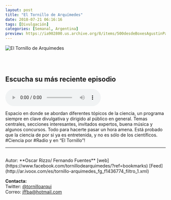 ```yaml
---
layout: post
title: "El Tornillo de Arquímedes"
date: 2018-07-21 06:16:16
tags: [Divulgación]
categories: [Semanal, Argentina]
preview: https://ia902800.us.archive.org/8/items/500desdeBoxesAgustinPalmeiro/300-TornilloArquimedes.jpg
---
```


![El Tornillo de Arquímedes](https://ia902800.us.archive.org/8/items/500desdeBoxesAgustinPalmeiro/500-TornilloArquimedes.jpg)

<br/>
<br/>

## Escucha su más reciente episodio

<!--reproductor-feed=http://ar.ivoox.com/es/tornillo-arquimedes_fg_f1436774_filtro_1.xml-->
<!--reproductor-start-->
<audio id="audio" preload="auto" controls="" src="http://ar.ivoox.com/es/tornillo-arquimedes-12-12-2018_mf_30806003_feed_1.mp3"></audio>
<!--reproductor-end-->

Espacio en donde se abordan diferentes tópicos de la ciencia, un programa siempre en clave divulgativa y dirigido al público en general. Temas centrales, secciones interesantes, invitados expertos, buena música y algunos concursos. Todo para hacerte pasar un hora amena. Está probado que la ciencia de por si ya es entretenida, y no es sólo de los científicos. #Ciencia por #Radio y en “El Tornillo”!

_ _ _

<br>
Autor: **Oscar Rizzo/ Fernando Fuentes**  
[web](https://www.facebook.com/tornillodearquimedes/?ref=bookmarks)  
[Feed](http://ar.ivoox.com/es/tornillo-arquimedes_fg_f1436774_filtro_1.xml)  



**Contacta:**  
Twitter: [@tornilloarqui](https://twitter.com/tornilloarqui)  
Correo: [jffba@hotmail.com](mailto:jffba@hotmail.com)  
